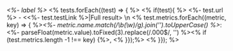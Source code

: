 *<%- label %>*
<% tests.forEach((test) => { %>
<% if(test){ %>
<%- test.url %> - <<%- test.testLink %>|Full result> \n
<% test.metrics.forEach((metric, key) => { %>*<%- metric.name.match(/\b(\w)/g).join('').toUpperCase() %>*: <%- parseFloat(metric.value).toFixed(3).replace(/\.000$/, '') %><% if (test.metrics.length -1 !== key) {%>, <% }});%>
<% }}); %>
